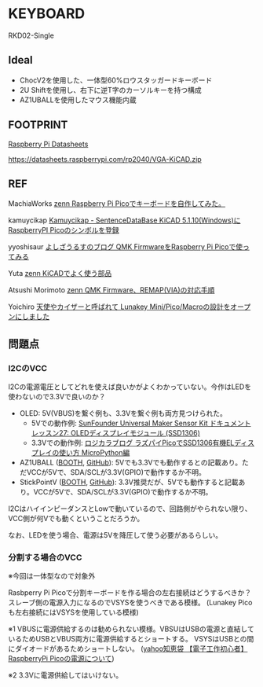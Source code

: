 # KEYBOARD

RKD02-Single

## Ideal

* ChocV2を使用した、一体型60%ロウスタッガードキーボード
* 2U Shiftを使用し、右下に逆T字のカーソルキーを持つ構成
* AZ1UBALLを使用したマウス機能内蔵

## FOOTPRINT

[Raspberry Pi Datasheets](https://datasheets.raspberrypi.com)

<https://datasheets.raspberrypi.com/rp2040/VGA-KiCAD.zip>

## REF

MachiaWorks [zenn Raspberry Pi Picoでキーボードを自作してみた。](https://zenn.dev/machiaworks/articles/22ec62466bf37c)

kamuycikap [Kamuycikap - SentenceDataBase KiCAD 5.1.10(Windows)にRaspberryPI Picoのシンボルを登録](https://kamuycikap.hatenablog.com/entry/2021/11/04/110027)

yyoshisaur [よしざうるすのブログ QMK FirmwareをRaspberry Pi Picoで使ってみる](https://yyoshisaur.hatenablog.com/entry/2022/07/24/120000)

Yuta [zenn KiCADでよく使う部品](https://zenn.dev/yuta_enginner/articles/a5d53eaf02bcb1)

Atsushi Morimoto [zenn QMK Firmware、REMAP(VIA)の対応手順](https://zenn.dev/74th/articles/7efc788a31d06f)

Yoichiro [天使やカイザーと呼ばれて Lunakey Mini/Pico/Macroの設計をオープンにしました](https://www.eisbahn.jp/yoichiro/2021/10/open_lunakey_design_docs.html#gsc.tab=0)

## 問題点

### I2CのVCC

I2Cの電源電圧としてどれを使えば良いかがよくわかっていない。今作はLEDを使わないので3.3Vで良いのか？

* OLED: 5V(VBUS)を繋ぐ例も、3.3Vを繋ぐ例も両方見つけられた。
  * 5Vでの動作例: [SunFounder Universal Maker Sensor Kit ドキュメント レッスン27: OLEDディスプレイモジュール (SSD1306)](https://docs.sunfounder.com/projects/umsk/ja/latest/04_pi_pico/pico_lesson27_oled.html)
  * 3.3Vでの動作例: [ロジカラブログ ラズパイPicoでSSD1306有機ELディスプレイの使い方 MicroPython編](https://logikara.blog/raspi_pico_oled_micropy/)
* AZ1UBALL ([BOOTH](https://booth.pm/ja/items/4202085), [GitHub](https://github.com/palette-system/az1uball)): 5Vでも3.3Vでも動作するとの記載あり。ただVCCが5Vで、SDA/SCLが3.3V(GPIO)で動作するか不明。
* StickPointV ([BOOTH](https://74th.booth.pm/items/5404009), [GitHub](https://github.com/74th/stickpoint-firmware)): 3.3V推奨だが、5Vでも動作すると記載あり。VCCが5Vで、SDA/SCLが3.3V(GPIO)で動作するか不明。

I2CはハイインピーダンスとLowで動いているので、回路側がやられない限り、VCC側が何Vでも動くということだろうか。

なお、LEDを使う場合、電源は5Vを降圧して使う必要があるらしい。

### 分割する場合のVCC

※今回は一体型なので対象外

Rasbperry Pi Picoで分割キーボードを作る場合の左右接続はどうするべきか？スレーブ側の電源入力になるのでVSYSを使うべきである模様。
(Lunakey Picoも左右接続にはVSYSを使用している模様)

※1 VBUSに電源供給するのは勧められない模様。VBSUはUSBの電源と直結しているためUSBとVBUS両方に電源供給するとショートする。
VSYSはUSBとの間にダイオードがあるためショートしない。
([yahoo知恵袋 【電子工作初心者】RaspberryPi Picoの電源について](https://detail.chiebukuro.yahoo.co.jp/qa/question_detail/q13269871068))

※2 3.3Vに電源供給してはいけない。
